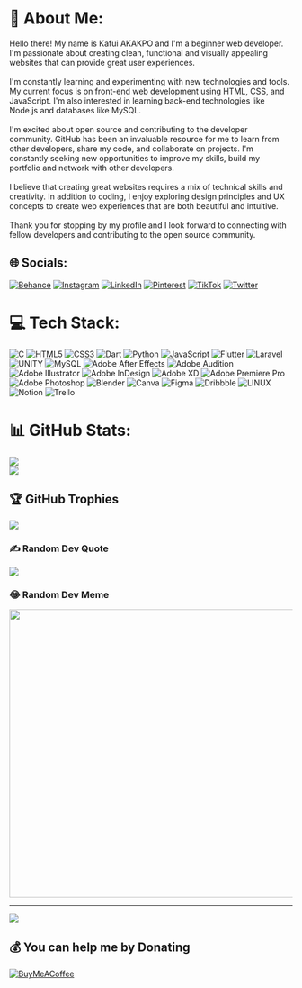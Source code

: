 # 💫 About Me:
Hello there! My name is Kafui AKAKPO and I'm a beginner web developer. I'm passionate about creating clean, functional and visually appealing websites that can provide great user experiences.<br><br>I'm constantly learning and experimenting with new technologies and tools. My current focus is on front-end web development using HTML, CSS, and JavaScript. I'm also interested in learning back-end technologies like Node.js and databases like MySQL.<br><br>I'm excited about open source and contributing to the developer community. GitHub has been an invaluable resource for me to learn from other developers, share my code, and collaborate on projects. I'm constantly seeking new opportunities to improve my skills, build my portfolio and network with other developers.<br><br>I believe that creating great websites requires a mix of technical skills and creativity. In addition to coding, I enjoy exploring design principles and UX concepts to create web experiences that are both beautiful and intuitive.<br><br>Thank you for stopping by my profile and I look forward to connecting with fellow developers and contributing to the open source community.


## 🌐 Socials:
[![Behance](https://img.shields.io/badge/Behance-1769ff?logo=behance&logoColor=white)](https://behance.net/kafuiakakpo1) [![Instagram](https://img.shields.io/badge/Instagram-%23E4405F.svg?logo=Instagram&logoColor=white)](https://instagram.com/not_a_disco_ball) [![LinkedIn](https://img.shields.io/badge/LinkedIn-%230077B5.svg?logo=linkedin&logoColor=white)](https://linkedin.com/in/kafuiakakpo) [![Pinterest](https://img.shields.io/badge/Pinterest-%23E60023.svg?logo=Pinterest&logoColor=white)](https://pinterest.com/akakpoariane) [![TikTok](https://img.shields.io/badge/TikTok-%23000000.svg?logo=TikTok&logoColor=white)](https://tiktok.com/@kafuiakp) [![Twitter](https://img.shields.io/badge/Twitter-%231DA1F2.svg?logo=Twitter&logoColor=white)](https://twitter.com/kaaka945) 

# 💻 Tech Stack:
![C](https://img.shields.io/badge/c-%2300599C.svg?style=for-the-badge&logo=c&logoColor=white) ![HTML5](https://img.shields.io/badge/html5-%23E34F26.svg?style=for-the-badge&logo=html5&logoColor=white) ![CSS3](https://img.shields.io/badge/css3-%231572B6.svg?style=for-the-badge&logo=css3&logoColor=white) ![Dart](https://img.shields.io/badge/dart-%230175C2.svg?style=for-the-badge&logo=dart&logoColor=white) ![Python](https://img.shields.io/badge/python-3670A0?style=for-the-badge&logo=python&logoColor=ffdd54) ![JavaScript](https://img.shields.io/badge/javascript-%23323330.svg?style=for-the-badge&logo=javascript&logoColor=%23F7DF1E) ![Flutter](https://img.shields.io/badge/Flutter-%2302569B.svg?style=for-the-badge&logo=Flutter&logoColor=white) ![Laravel](https://img.shields.io/badge/laravel-%23FF2D20.svg?style=for-the-badge&logo=laravel&logoColor=white) ![UNITY](https://img.shields.io/badge/Unity-%2320232a.svg?style=for-the-badge&logo=unity&logoColor=white) ![MySQL](https://img.shields.io/badge/mysql-%2300f.svg?style=for-the-badge&logo=mysql&logoColor=white) ![Adobe After Effects](https://img.shields.io/badge/Adobe%20After%20Effects-9999FF.svg?style=for-the-badge&logo=Adobe%20After%20Effects&logoColor=white) ![Adobe Audition](https://img.shields.io/badge/Adobe%20Audition-9999FF.svg?style=for-the-badge&logo=Adobe%20Audition&logoColor=white) ![Adobe Illustrator](https://img.shields.io/badge/adobeillustrator-%23FF9A00.svg?style=for-the-badge&logo=adobeillustrator&logoColor=white) ![Adobe InDesign](https://img.shields.io/badge/Adobe%20InDesign-49021F?style=for-the-badge&logo=adobeindesign&logoColor=white) ![Adobe XD](https://img.shields.io/badge/Adobe%20XD-470137?style=for-the-badge&logo=Adobe%20XD&logoColor=#FF61F6) ![Adobe Premiere Pro](https://img.shields.io/badge/Adobe%20Premiere%20Pro-9999FF.svg?style=for-the-badge&logo=Adobe%20Premiere%20Pro&logoColor=white) ![Adobe Photoshop](https://img.shields.io/badge/adobephotoshop-%2331A8FF.svg?style=for-the-badge&logo=adobephotoshop&logoColor=white) ![Blender](https://img.shields.io/badge/blender-%23F5792A.svg?style=for-the-badge&logo=blender&logoColor=white) ![Canva](https://img.shields.io/badge/Canva-%2300C4CC.svg?style=for-the-badge&logo=Canva&logoColor=white) 	![Figma](https://img.shields.io/badge/figma-%23F24E1E.svg?style=for-the-badge&logo=figma&logoColor=white) ![Dribbble](https://img.shields.io/badge/Dribbble-EA4C89?style=for-the-badge&logo=dribbble&logoColor=white) ![LINUX](https://img.shields.io/badge/Linux-FCC624?style=for-the-badge&logo=linux&logoColor=black) ![Notion](https://img.shields.io/badge/Notion-%23000000.svg?style=for-the-badge&logo=notion&logoColor=white) ![Trello](https://img.shields.io/badge/Trello-%23026AA7.svg?style=for-the-badge&logo=Trello&logoColor=white)
# 📊 GitHub Stats:
![](https://streak-stats.demolab.com/?user=graciari2000)<br/>
![](https://github-readme-stats.vercel.app/api?username=graciari2000&theme=dark&hide_border=false&include_all_commits=true&count_private=false)<br/>


## 🏆 GitHub Trophies
![](https://github-profile-trophy.vercel.app/?username=graciari2000&theme=monokai&no-frame=false&no-bg=false&margin-w=4)

### ✍️ Random Dev Quote
![](https://quotes-github-readme.vercel.app/api?type=vetical&theme=radical)

### 😂 Random Dev Meme
<img src="https://random-memer.herokuapp.com/" width="512px"/>

---
[![](https://visitcount.itsvg.in/api?id=graciari2000&icon=8&color=0)](https://visitcount.itsvg.in)

  ## 💰 You can help me by Donating
  [![BuyMeACoffee](https://img.shields.io/badge/Buy%20Me%20a%20Coffee-ffdd00?style=for-the-badge&logo=buy-me-a-coffee&logoColor=black)](https://buymeacoffee.com/kafuiakp) 

  
<!-- Proudly created with GPRM ( https://gprm.itsvg.in ) -->

<!---
graciari2000/graciari2000 is a ✨ special ✨ repository because its `README.md` (this file) appears on your GitHub profile.
You can click the Preview link to take a look at your changes.
--->
